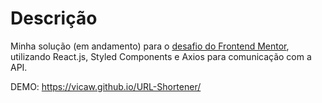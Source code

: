 # Descrição

Minha solução (em andamento) para o [desafio do Frontend Mentor](https://www.frontendmentor.io/challenges/url-shortening-api-landing-page-2ce3ob-G), utilizando React.js, Styled Components e Axios para comunicação com a API.

DEMO: https://vicaw.github.io/URL-Shortener/
